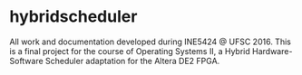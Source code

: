 # hybridscheduler
All work and documentation developed during INE5424 @ UFSC 2016. This is a final project for the course of Operating Systems II, a Hybrid Hardware-Software Scheduler adaptation for the Altera DE2 FPGA.
